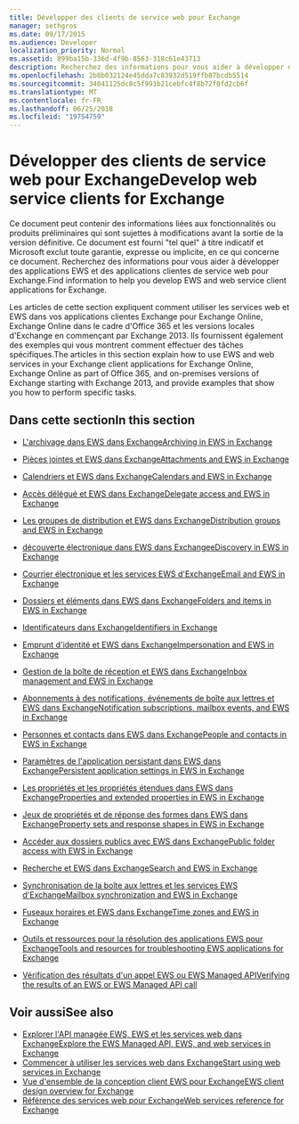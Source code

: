 ```yaml
---
title: Développer des clients de service web pour Exchange
manager: sethgros
ms.date: 09/17/2015
ms.audience: Developer
localization_priority: Normal
ms.assetid: 899ba15b-336d-4f9b-8563-318c61e43713
description: Recherchez des informations pour vous aider à développer des applications EWS et des applications clientes de service web pour Exchange.
ms.openlocfilehash: 2b8b032124e45dda7c83932d519ffb87bcdb5514
ms.sourcegitcommit: 34041125dc8c5f993b21cebfc4f8b72f0fd2cb6f
ms.translationtype: MT
ms.contentlocale: fr-FR
ms.lasthandoff: 06/25/2018
ms.locfileid: "19754759"
---
```

# <a name="develop-web-service-clients-for-exchange"></a><span data-ttu-id="c440d-103">Développer des clients de service web pour Exchange</span><span class="sxs-lookup"><span data-stu-id="c440d-103">Develop web service clients for Exchange</span></span>

<span data-ttu-id="c440d-104">Ce document peut contenir des informations liées aux fonctionnalités ou produits préliminaires qui sont sujettes à modifications avant la sortie de la version définitive. Ce document est fourni "tel quel" à titre indicatif et Microsoft exclut toute garantie, expresse ou implicite, en ce qui concerne ce document. Recherchez des informations pour vous aider à développer des applications EWS et des applications clientes de service web pour Exchange.</span><span class="sxs-lookup"><span data-stu-id="c440d-104">Find information to help you develop EWS and web service client applications for Exchange.</span></span>
  
<span data-ttu-id="c440d-105">Les articles de cette section expliquent comment utiliser les services web et EWS dans vos applications clientes Exchange pour Exchange Online, Exchange Online dans le cadre d'Office 365 et les versions locales d'Exchange en commençant par Exchange 2013. Ils fournissent également des exemples qui vous montrent comment effectuer des tâches spécifiques.</span><span class="sxs-lookup"><span data-stu-id="c440d-105">The articles in this section explain how to use EWS and web services in your Exchange client applications for Exchange Online, Exchange Online as part of Office 365, and on-premises versions of Exchange starting with Exchange 2013, and provide examples that show you how to perform specific tasks.</span></span> 
  
## <a name="in-this-section"></a><span data-ttu-id="c440d-106">Dans cette section</span><span class="sxs-lookup"><span data-stu-id="c440d-106">In this section</span></span>

- [<span data-ttu-id="c440d-107">L'archivage dans EWS dans Exchange</span><span class="sxs-lookup"><span data-stu-id="c440d-107">Archiving in EWS in Exchange</span></span>](archiving-in-ews-in-exchange.md)
    
- [<span data-ttu-id="c440d-108">Pièces jointes et EWS dans Exchange</span><span class="sxs-lookup"><span data-stu-id="c440d-108">Attachments and EWS in Exchange</span></span>](attachments-and-ews-in-exchange.md)
    
- [<span data-ttu-id="c440d-109">Calendriers et EWS dans Exchange</span><span class="sxs-lookup"><span data-stu-id="c440d-109">Calendars and EWS in Exchange</span></span>](calendars-and-ews-in-exchange.md)
    
- [<span data-ttu-id="c440d-110">Accès délégué et EWS dans Exchange</span><span class="sxs-lookup"><span data-stu-id="c440d-110">Delegate access and EWS in Exchange</span></span>](delegate-access-and-ews-in-exchange.md)
    
- [<span data-ttu-id="c440d-111">Les groupes de distribution et EWS dans Exchange</span><span class="sxs-lookup"><span data-stu-id="c440d-111">Distribution groups and EWS in Exchange</span></span>](distribution-groups-and-ews-in-exchange.md)
    
- [<span data-ttu-id="c440d-112">découverte électronique dans EWS dans Exchange</span><span class="sxs-lookup"><span data-stu-id="c440d-112">eDiscovery in EWS in Exchange</span></span>](ediscovery-in-ews-in-exchange.md)
    
- [<span data-ttu-id="c440d-113">Courrier électronique et les services EWS d'Exchange</span><span class="sxs-lookup"><span data-stu-id="c440d-113">Email and EWS in Exchange</span></span>](email-and-ews-in-exchange.md)
    
- [<span data-ttu-id="c440d-114">Dossiers et éléments dans EWS dans Exchange</span><span class="sxs-lookup"><span data-stu-id="c440d-114">Folders and items in EWS in Exchange</span></span>](folders-and-items-in-ews-in-exchange.md)
    
- [<span data-ttu-id="c440d-115">Identificateurs dans Exchange</span><span class="sxs-lookup"><span data-stu-id="c440d-115">Identifiers in Exchange</span></span>](ews-identifiers-in-exchange.md)
    
- [<span data-ttu-id="c440d-116">Emprunt d'identité et EWS dans Exchange</span><span class="sxs-lookup"><span data-stu-id="c440d-116">Impersonation and EWS in Exchange</span></span>](impersonation-and-ews-in-exchange.md)
    
- [<span data-ttu-id="c440d-117">Gestion de la boîte de réception et EWS dans Exchange</span><span class="sxs-lookup"><span data-stu-id="c440d-117">Inbox management and EWS in Exchange</span></span>](inbox-management-and-ews-in-exchange.md)
    
- [<span data-ttu-id="c440d-118">Abonnements à des notifications, événements de boîte aux lettres et EWS dans Exchange</span><span class="sxs-lookup"><span data-stu-id="c440d-118">Notification subscriptions, mailbox events, and EWS in Exchange</span></span>](notification-subscriptions-mailbox-events-and-ews-in-exchange.md)
    
- [<span data-ttu-id="c440d-119">Personnes et contacts dans EWS dans Exchange</span><span class="sxs-lookup"><span data-stu-id="c440d-119">People and contacts in EWS in Exchange</span></span>](people-and-contacts-in-ews-in-exchange.md)
    
- [<span data-ttu-id="c440d-120">Paramètres de l'application persistant dans EWS dans Exchange</span><span class="sxs-lookup"><span data-stu-id="c440d-120">Persistent application settings in EWS in Exchange</span></span>](persistent-application-settings-in-ews-in-exchange.md)
    
- [<span data-ttu-id="c440d-121">Les propriétés et les propriétés étendues dans EWS dans Exchange</span><span class="sxs-lookup"><span data-stu-id="c440d-121">Properties and extended properties in EWS in Exchange</span></span>](properties-and-extended-properties-in-ews-in-exchange.md)
    
- [<span data-ttu-id="c440d-122">Jeux de propriétés et de réponse des formes dans EWS dans Exchange</span><span class="sxs-lookup"><span data-stu-id="c440d-122">Property sets and response shapes in EWS in Exchange</span></span>](property-sets-and-response-shapes-in-ews-in-exchange.md)
    
- [<span data-ttu-id="c440d-123">Accéder aux dossiers publics avec EWS dans Exchange</span><span class="sxs-lookup"><span data-stu-id="c440d-123">Public folder access with EWS in Exchange</span></span>](public-folder-access-with-ews-in-exchange.md)
    
- [<span data-ttu-id="c440d-124">Recherche et EWS dans Exchange</span><span class="sxs-lookup"><span data-stu-id="c440d-124">Search and EWS in Exchange</span></span>](search-and-ews-in-exchange.md)
    
- [<span data-ttu-id="c440d-125">Synchronisation de la boîte aux lettres et les services EWS d'Exchange</span><span class="sxs-lookup"><span data-stu-id="c440d-125">Mailbox synchronization and EWS in Exchange</span></span>](mailbox-synchronization-and-ews-in-exchange.md)
    
- [<span data-ttu-id="c440d-126">Fuseaux horaires et EWS dans Exchange</span><span class="sxs-lookup"><span data-stu-id="c440d-126">Time zones and EWS in Exchange</span></span>](time-zones-and-ews-in-exchange.md)
    
- [<span data-ttu-id="c440d-127">Outils et ressources pour la résolution des applications EWS pour Exchange</span><span class="sxs-lookup"><span data-stu-id="c440d-127">Tools and resources for troubleshooting EWS applications for Exchange</span></span>](tools-and-resources-for-troubleshooting-ews-applications-for-exchange.md)
    
- [<span data-ttu-id="c440d-128">Vérification des résultats d'un appel EWS ou EWS Managed API</span><span class="sxs-lookup"><span data-stu-id="c440d-128">Verifying the results of an EWS or EWS Managed API call</span></span>](verifying-the-results-of-an-ews-or-ews-managed-api-call.md)
    
## <a name="see-also"></a><span data-ttu-id="c440d-129">Voir aussi</span><span class="sxs-lookup"><span data-stu-id="c440d-129">See also</span></span>

- [<span data-ttu-id="c440d-130">Explorer l'API managée EWS, EWS et les services web dans Exchange</span><span class="sxs-lookup"><span data-stu-id="c440d-130">Explore the EWS Managed API, EWS, and web services in Exchange</span></span>](explore-the-ews-managed-api-ews-and-web-services-in-exchange.md)     
- [<span data-ttu-id="c440d-131">Commencer à utiliser les services web dans Exchange</span><span class="sxs-lookup"><span data-stu-id="c440d-131">Start using web services in Exchange</span></span>](start-using-web-services-in-exchange.md)  
- [<span data-ttu-id="c440d-132">Vue d'ensemble de la conception client EWS pour Exchange</span><span class="sxs-lookup"><span data-stu-id="c440d-132">EWS client design overview for Exchange</span></span>](ews-client-design-overview-for-exchange.md)  
- [<span data-ttu-id="c440d-133">Référence des services web pour Exchange</span><span class="sxs-lookup"><span data-stu-id="c440d-133">Web services reference for Exchange</span></span>](../web-service-reference/web-services-reference-for-exchange.md)
    


